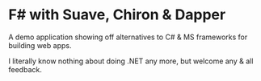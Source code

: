 # F# with Suave, Chiron & Dapper

A demo application showing off alternatives to C# & MS frameworks for building web apps.

I literally know nothing about doing .NET any more, but welcome any & all feedback.